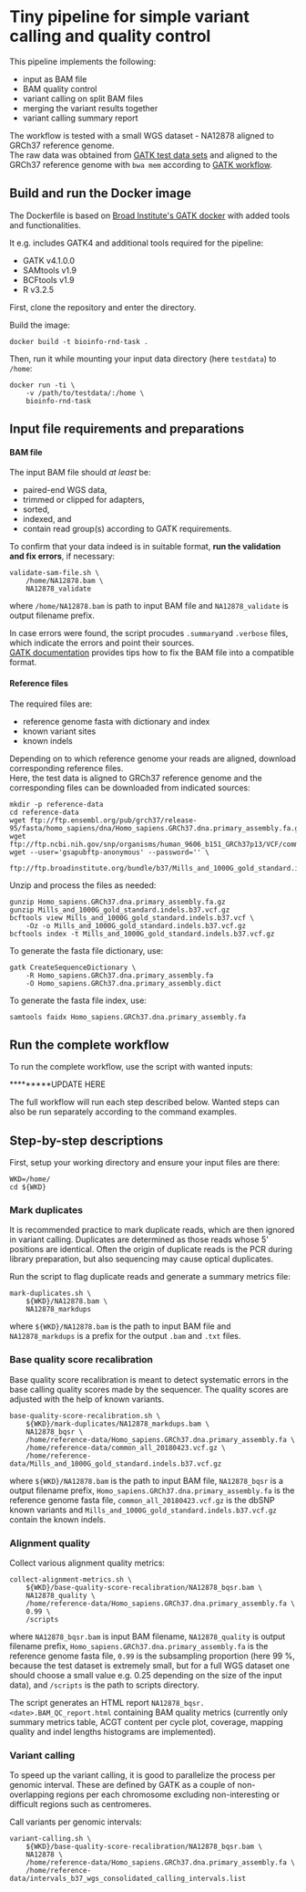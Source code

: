 # Tiny pipeline for simple variant calling and quality control

This pipeline implements the following:
- input as BAM file
- BAM quality control
- variant calling on split BAM files
- merging the variant results together
- variant calling summary report

The workflow is tested with a small WGS dataset - NA12878 aligned to GRCh37 reference genome.  
The raw data was obtained from [GATK test data sets](https://console.cloud.google.com/storage/browser/gatk-test-data) and aligned to the GRCh37 reference genome with `bwa mem` according to [GATK workflow](https://github.com/gatk-workflows/gatk4-data-processing/blob/master/processing-for-variant-discovery-gatk4.wdl).

## Build and run the Docker image

The Dockerfile is based on [Broad Institute's GATK docker](https://hub.docker.com/r/broadinstitute/gatk/) with added tools and functionalities.

It e.g. includes GATK4 and additional tools required for the pipeline:
- GATK v4.1.0.0
- SAMtools v1.9
- BCFtools v1.9
- R v3.2.5

First, clone the repository and enter the directory.

Build the image:
```
docker build -t bioinfo-rnd-task .
```

Then, run it while mounting your input data directory (here `testdata`) to `/home`:
```
docker run -ti \
    -v /path/to/testdata/:/home \
    bioinfo-rnd-task
```

## Input file requirements and preparations

#### BAM file
The input BAM file should *at least* be:
- paired-end WGS data,
- trimmed or clipped for adapters,
- sorted,
- indexed, and
- contain read group(s) according to GATK requirements.

To confirm that your data indeed is in suitable format, 
**run the validation and fix errors**, if necessary:
```
validate-sam-file.sh \
    /home/NA12878.bam \
    NA12878_validate
```
where `/home/NA12878.bam` is path to input BAM file and `NA12878_validate` is output filename prefix.

In case errors were found, the script procudes 
`.summary`and `.verbose` files, which indicate the errors and point their sources.  
[GATK documentation](https://software.broadinstitute.org/gatk/documentation/article.php?id=7571) provides tips how to fix the BAM file into a compatible format. 

#### Reference files
The required files are:
- reference genome fasta with dictionary and index
- known variant sites
- known indels

Depending on to which reference genome your reads are aligned, download corresponding reference files.  
Here, the test data is aligned to GRCh37 reference genome and the corresponding files can be downloaded from indicated sources:
```
mkdir -p reference-data
cd reference-data
wget ftp://ftp.ensembl.org/pub/grch37/release-95/fasta/homo_sapiens/dna/Homo_sapiens.GRCh37.dna.primary_assembly.fa.gz
wget ftp://ftp.ncbi.nih.gov/snp/organisms/human_9606_b151_GRCh37p13/VCF/common_all_20180423.vcf*
wget --user='gsapubftp-anonymous' --password='' \
    ftp://ftp.broadinstitute.org/bundle/b37/Mills_and_1000G_gold_standard.indels.b37.vcf.gz*
```
Unzip and process the files as needed:
```
gunzip Homo_sapiens.GRCh37.dna.primary_assembly.fa.gz
gunzip Mills_and_1000G_gold_standard.indels.b37.vcf.gz
bcftools view Mills_and_1000G_gold_standard.indels.b37.vcf \
    -Oz -o Mills_and_1000G_gold_standard.indels.b37.vcf.gz
bcftools index -t Mills_and_1000G_gold_standard.indels.b37.vcf.gz
```
To generate the fasta file dictionary, use:
```
gatk CreateSequenceDictionary \
    -R Homo_sapiens.GRCh37.dna.primary_assembly.fa
    -O Homo_sapiens.GRCh37.dna.primary_assembly.dict
```
To generate the fasta file index, use:
```
samtools faidx Homo_sapiens.GRCh37.dna.primary_assembly.fa
```

## Run the complete workflow

To run the complete workflow, use the script with wanted inputs:

*********UPDATE HERE

The full workflow will run each step described below. Wanted steps can also be run separately according to the command examples.


## Step-by-step descriptions

First, setup your working directory and ensure your input files are there:
```
WKD=/home/
cd ${WKD}
```

### Mark duplicates

It is recommended practice to mark duplicate reads, which are then ignored in variant calling. Duplicates are determined as those reads whose 5' positions are identical. Often the origin of duplicate reads is the PCR during library preparation, but also sequencing may cause optical duplicates.

Run the script to flag duplicate reads and generate a summary metrics file:
```
mark-duplicates.sh \
    ${WKD}/NA12878.bam \
    NA12878_markdups
```
where `${WKD}/NA12878.bam` is the path to input BAM file and `NA12878_markdups` is a prefix for the output `.bam` and `.txt` files. 


### Base quality score recalibration

Base quality score recalibration is meant to detect systematic errors in the base calling quality scores made by the sequencer. The quality scores are adjusted with the help of known variants. 

```
base-quality-score-recalibration.sh \
    ${WKD}/mark-duplicates/NA12878_markdups.bam \
    NA12878_bqsr \
    /home/reference-data/Homo_sapiens.GRCh37.dna.primary_assembly.fa \
    /home/reference-data/common_all_20180423.vcf.gz \
    /home/reference-data/Mills_and_1000G_gold_standard.indels.b37.vcf.gz
```
where `${WKD}/NA12878.bam` is the path to input BAM file, `NA12878_bqsr` is a output filename prefix, `Homo_sapiens.GRCh37.dna.primary_assembly.fa` is the reference genome fasta file, `common_all_20180423.vcf.gz` is the dbSNP known variants and `Mills_and_1000G_gold_standard.indels.b37.vcf.gz` contain the known indels. 


### Alignment quality

Collect various alignment quality metrics:
```
collect-alignment-metrics.sh \
    ${WKD}/base-quality-score-recalibration/NA12878_bqsr.bam \
    NA12878_quality \
    /home/reference-data/Homo_sapiens.GRCh37.dna.primary_assembly.fa \
    0.99 \
    /scripts
```
where `NA12878_bqsr.bam` is input BAM filename, `NA12878_quality` is output filename prefix, `Homo_sapiens.GRCh37.dna.primary_assembly.fa` is the reference genome fasta file, `0.99` is the subsampling proportion (here 99 %, because the test dataset is extremely small, but for a full WGS dataset one should choose a small value e.g. 0.25 depending on the size of the input data), and `/scripts` is the path to scripts directory.

The script generates an HTML report `NA12878_bqsr.<date>.BAM_QC_report.html` containing BAM quality metrics (currently only summary metrics table, ACGT content per cycle plot, coverage, mapping quality and indel lengths histograms are implemented).


### Variant calling

To speed up the variant calling, it is good to parallelize the process per genomic interval. These are defined by GATK as a couple of non-overlapping regions per each chromosome excluding non-interesting or difficult regions such as centromeres.

Call variants per genomic intervals:
```
variant-calling.sh \
    ${WKD}/base-quality-score-recalibration/NA12878_bqsr.bam \
    NA12878 \
    /home/reference-data/Homo_sapiens.GRCh37.dna.primary_assembly.fa \
    /home/reference-data/intervals_b37_wgs_consolidated_calling_intervals.list
```